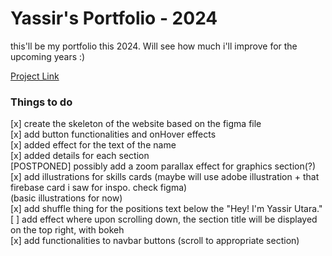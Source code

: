 # Yassir's Portfolio - 2024
this'll be my portfolio this 2024. Will see how much i'll improve for the upcoming years :)</br>

[Project Link](https://yassirutara.netlify.app/)

### Things to do
[x] create the skeleton of the website based on the figma file</br>
[x] add button functionalities and onHover effects</br>
[x] added effect for the text of the name</br>
[x] added details for each section</br>
[POSTPONED] possibly add a zoom parallax effect for graphics section(?)</br>
[x] add illustrations for skills cards (maybe will use adobe illustration + that firebase card i saw for inspo. check figma)</br>
(basic illustrations for now)</br>
[x] add shuffle thing for the positions text below the "Hey! I'm Yassir Utara."</br>
[ ] add effect where upon scrolling down, the section title will be displayed on the top right, with bokeh</br>
[x] add functionalities to navbar buttons (scroll to appropriate section)</br>